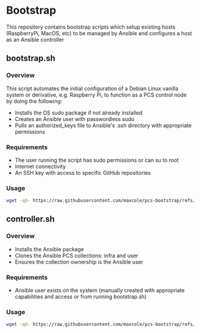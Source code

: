 # Bootstrap

This repository contains bootstrap scripts which setup existing hosts (RaspberryPi, MacOS, etc) to be managed by Ansible and configures a host as an Ansible controller

## bootstrap.sh

### Overview

This script automates the initial configuration of a Debian Linux vanilla system or derivative, e.g. Raspberry Pi, to function as a PCS control node by doing the following:

- Installs the OS sudo package if not already installed
- Creates an Ansible user with passwordless sudo
- Pulls an authorized_keys file to Ansible's .ssh directory with appropriate permissions

### Requirements

- The user running the script has sudo permissions or can su to root
- Internet connectivity
- An SSH key with access to specific GitHub repositories

### Usage

```bash
wget -qO- https://raw.githubusercontent.com/maxcole/pcs-bootstrap/refs/heads/main/adopt.sh | bash -s -- all
```


## controller.sh

### Overview

- Installs the Ansible package
- Clones the Ansible PCS collections: infra and user
- Ensures the collection ownership is the Ansible user

### Requirements

- Ansible user exists on the system (manually created with appropriate capabilities and access or from running bootstrap.sh)

### Usage

```bash
wget -qO- https://raw.githubusercontent.com/maxcole/pcs-bootstrap/refs/heads/main/controller.sh | bash -s -- all
```
